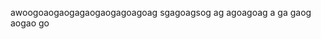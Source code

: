 awoogoaogaogagaogaogagoagoag
sgagoagsog
ag
agoagoag
a
ga
gaog
aogao
go

<!-- [coursework]({{< ref "/coursework" >}} "Coursework") -->